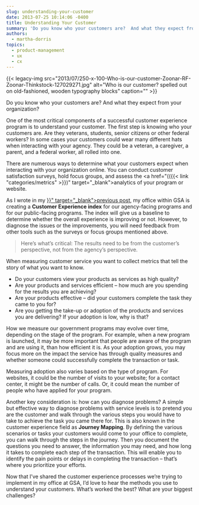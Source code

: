```yaml
---
slug: understanding-your-customer
date: 2013-07-25 10:14:06 -0400
title: Understanding Your Customer
summary: 'Do you know who your customers are?  And what they expect from your organization? One of the most critical components of a successful customer experience program is to understand your customer. The first step is knowing who your customers are. Are they veterans, students, senior citizens or other federal workers?  In some cases your customers'
authors:
  - martha-dorris
topics:
  - product-management
  - ux
  - cx
---
```


{{< legacy-img src="2013/07/250-x-100-Who-is-our-customer-Zoonar-RF-Zoonar-Thinkstock-127029271.jpg" alt="Who is our customer? spelled out on old-fashioned, wooden typography blocks" caption="" >}} 

Do you know who your customers are?  And what they expect from your organization?

One of the most critical components of a successful customer experience program is to understand your customer. The first step is knowing who your customers are. Are they veterans, students, senior citizens or other federal workers?  In some cases your customers could wear many different hats when interacting with your agency. They could be a veteran, a caregiver, a parent, and a federal worker, all rolled into one.

There are numerous ways to determine what your customers expect when interacting with your organization online. You can conduct customer satisfaction surveys, hold focus groups, and assess the <a href="(({{< link "categories/metrics" >}})" target="_blank">analytics</a> of your program or website.

<p dir="ltr">
  As I wrote in my <a href="{{< link "2013-07-18-how-to-create-a-customer-experience-index.md" >}}" target="_blank">previous post</a>, my office within GSA is creating a <strong>Customer Experience index</strong> for our agency-facing programs and for our public-facing programs. The index will give us a baseline to determine whether the overall experience is improving or not.  However, to diagnose the issues or the improvements, you will need feedback from other tools such as the surveys or focus groups mentioned above.
</p>

> Here’s what’s critical: The results need to be from the customer’s perspective, not from the agency’s perspective.

When measuring customer service you want to collect metrics that tell the story of what you want to know.

  * Do your customers view your products as services as high quality?
  * Are your products and services efficient &#8211; how much are you spending for the results you are achieving?
  * Are your products effective &#8211; did your customers complete the task they came to you for?
  * Are you getting the take-up or adoption of the products and services you are delivering?  If your adoption is low, why is that?

How we measure our government programs may evolve over time, depending on the stage of the program. For example, when a new program is launched, it may be more important that people are aware of the program and are using it, than how efficient it is. As your adoption grows, you may focus more on the impact the service has through quality measures and whether someone could successfully complete the transaction or task.

Measuring adoption also varies based on the type of program. For websites, it could be the number of visits to your website; for a contact center, it might be the number of calls. Or, it could mean the number of people who have applied for your program.

Another key consideration is: how can you diagnose problems? A simple but effective way to diagnose problems with service levels is to pretend you are the customer and walk through the various steps you would have to take to achieve the task you came there for. This is also known in the customer experience field as **Journey Mapping**. By defining the various scenarios or tasks your customers would come to your office to complete, you can walk through the steps in the journey. Then you document the questions you need to answer, the information you may need, and how long it takes to complete each step of the transaction. This will enable you to identify the pain points or delays in completing the transaction &#8211; that’s where you prioritize your efforts.

Now that I&#8217;ve shared the customer experience processes we&#8217;re trying to implement in my office at GSA, I’d love to hear the methods you use to understand your customers. What’s worked the best? What are your biggest challenges?